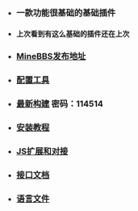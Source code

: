 - ### 一款功能很基础的基础插件
- #### 上次看到有这么基础的插件还在上次
- ### [MineBBS发布地址](https://www.minebbs.com/resources/5400/)
- ### [配置工具](https://www.mcpf.live/)

- ### [最新构建](https://gxh.lanzoum.com/b03v3gxbi)  密码：114514

- ### [安装教程](https://github.com/docs/InstallGuide.md)

- ### [JS扩展和对接](https://github.com/LazuliKao/PixelFaramitaLuminousPolymerizationRes/blob/main/docs/MagicJS.md)

- ### [接口文档](https://github.com/LazuliKao/PixelFaramitaLuminousPolymerizationRes/blob/main/docs/RemoteCall.md)

- ### [语言文件](https://github.com/LazuliKao/PixelFaramitaLuminousPolymerizationRes/blob/main/lang)